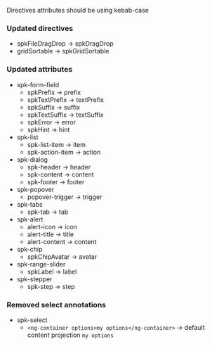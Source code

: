 Directives attributes should be using kebab-case

### Updated directives

- spkFileDragDrop -> spkDragDrop
- gridSortable -> spkGridSortable

### Updated attributes

- spk-form-field
  - spkPrefix -> prefix
  - spkTextPrefix -> textPrefix
  - spkSuffix -> suffix
  - spkTextSuffix -> textSuffix
  - spkError -> error
  - spkHint -> hint
- spk-list
  - spk-list-item -> item
  - spk-action-item -> action
- spk-dialog
  - spk-header -> header
  - spk-content -> content
  - spk-footer -> footer
- spk-popover
  - popover-trigger -> trigger
- spk-tabs
  - spk-tab -> tab
- spk-alert
  - alert-icon -> icon
  - alert-title -> title
  - alert-content -> content
- spk-chip
  - spkChipAvatar -> avatar
- spk-range-slider
  - spkLabel -> label
- spk-stepper
  - spk-step -> step

### Removed select annotations

- spk-select
  - `<ng-container options>my options</ng-container>` -> default content projection `my options`
